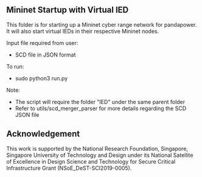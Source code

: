 ## Mininet Startup with Virtual IED

This folder is for starting up a Mininet cyber range network for pandapower. It will also start virtual IEDs in their respective Mininet nodes.  

Input file required from user:
- SCD file in JSON format

To run:  
- sudo python3 run.py

Note:
- The script will require the folder "IED" under the same parent folder
- Refer to utils/scd_merger_parser for more details regarding the SCD JSON file

## Acknowledgement

This work is supported by the National Research Foundation, Singapore, Singapore University of Technology and Design under its National Satellite of Excellence in Design Science and Technology for Secure Critical Infrastructure Grant (NSoE_DeST-SCI2019-0005).
